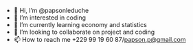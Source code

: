 - 👋 Hi, I’m @papsonleduche
- 👀 I’m interested in coding
- 🌱 I’m currently learning economy and statistics
- 💞️ I’m looking to collaborate on project and coding
- 📫 How to reach me +229 99 19 60 87/papson.p@gmail.com

<!---
papsonleduche/papsonleduche is a ✨ special ✨ repository because its `README.md` (this file) appears on your GitHub profile.
You can click the Preview link to take a look at your changes.
--->
